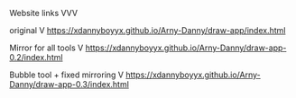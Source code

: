 Website links VVV

original V
https://xdannyboyyx.github.io/Arny-Danny/draw-app/index.html

Mirror for all tools V
https://xdannyboyyx.github.io/Arny-Danny/draw-app-0.2/index.html

Bubble tool + fixed mirroring V
https://xdannyboyyx.github.io/Arny-Danny/draw-app-0.3/index.html
